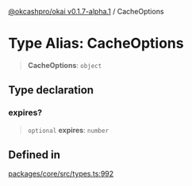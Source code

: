 [@okcashpro/okai v0.1.7-alpha.1](../index.md) / CacheOptions

# Type Alias: CacheOptions

> **CacheOptions**: `object`

## Type declaration

### expires?

> `optional` **expires**: `number`

## Defined in

[packages/core/src/types.ts:992](https://github.com/okcashpro/okai/blob/main/packages/core/src/types.ts#L992)
